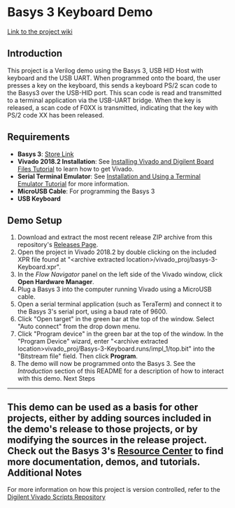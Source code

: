 Basys 3 Keyboard Demo
==============
 [Link to the project wiki](https://reference.digilentinc.com/learn/programmable-logic/tutorials/basys-3-keyboard-demo/start)

Introduction
--------------
This project is a Verilog demo using the Basys 3, USB HID Host with keyboard and the USB UART. When programmed onto the board, the user presses a key on the keyboard, this sends a keyboard PS/2 scan code to the Basys3 over the USB-HID port. This scan code is read and transmitted to a terminal application via the USB-UART bridge. When the key is released, a scan code of F0XX is transmitted, indicating that the key with PS/2 code XX has been released.
 
 Requirements
--------------
* **Basys 3**: [Store Link](https://store.digilentinc.com/basys-3-artix-7-fpga-trainer-board-recommended-for-introductory-users/)
* **Vivado 2018.2 Installation**: See [Installing Vivado and Digilent Board Files Tutorial](https://reference.digilentinc.com/vivado/installing-vivado/start) to learn how to get Vivado.
* **Serial Terminal Emulator**: See [Installation and Using a Terminal Emulator Tutorial](https://reference.digilentinc.com/learn/programmable-logic/tutorials/tera-term) for more information.
* **MicroUSB Cable**: For programming the Basys 3
* **USB Keyboard**

 Demo Setup
--------------
1. Download and extract the most recent release ZIP archive from this repository's [Releases Page](https://github.com/Digilent/Basys-3-Keyboard/releases).
2. Open the project in Vivado 2018.2 by double clicking on the included XPR file found at "\<archive extracted location\>/vivado_proj/basys-3-Keyboard.xpr".
3. In the *Flow Navigator* panel on the left side of the Vivado window, click **Open Hardware Manager**.
4. Plug a Basys 3 into the computer running Vivado using a MicroUSB cable.
5. Open a serial terminal application (such as TeraTerm) and connect it to the Basys 3's serial port, using a baud rate of 9600.
6. Click "Open target" in the green bar at the top of the window. Select "Auto connect" from the drop down menu.
7. Click "Program device" in the green bar at the top of the window. In the "Program Device" wizard, enter "\<archive extracted location\>vivado_proj/Basys-3-Keyboard.runs/impl_1/top.bit" into the "Bitstream file" field. Then click **Program**.
8. The demo will now be programmed onto the Basys 3. See the *Introduction* section of this README for a description of how to interact with this demo.
 Next Steps
--------------
This demo can be used as a basis for other projects, either by adding sources included in the demo's release to those projects, or by modifying the sources in the release project. Check out the Basys 3's [Resource Center](https://reference.digilentinc.com/reference/programmable-logic/basys-3/start?redirect=1) to find more documentation, demos, and tutorials.
 Additional Notes
--------------
For more information on how this project is version controlled, refer to the [Digilent Vivado Scripts Repository](https://github.com/digilent/digilent-vivado-scripts)

